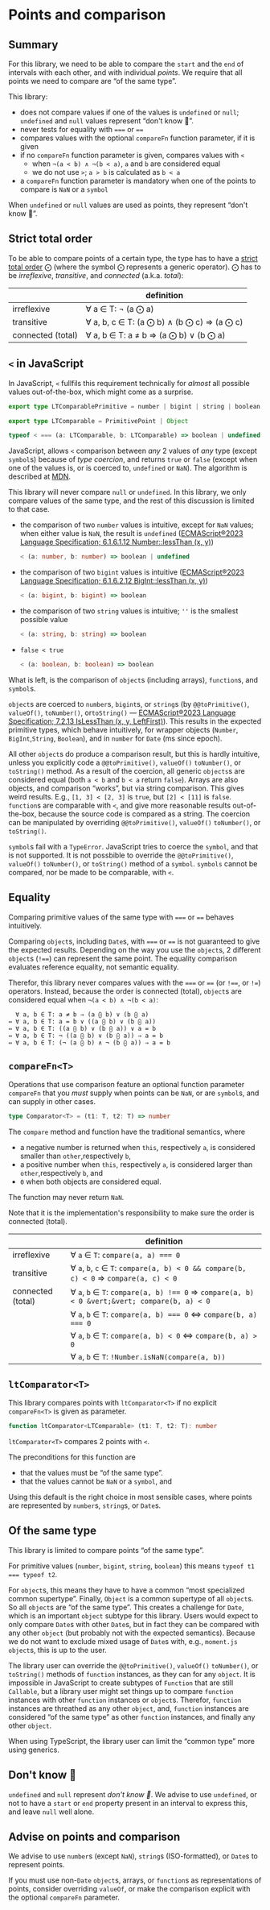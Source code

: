 # Points and comparison

## Summary

For this library, we need to be able to compare the `start` and the `end` of intervals with each other, and with
individual _points_. We require that all points we need to compare are “of the same type”.

This library:

- does not compare values if one of the values is `undefined` or `null`; `undefined` and `null` values represent “don't
  know 🤷”.
- never tests for equality with `===` or `==`
- compares values with the optional `compareFn` function parameter, if it is given
- if no `compareFn` function parameter is given, compares values with `<`
  - when `¬(a < b) ∧ ¬(b < a)`, `a` and `b` are considered equal
  - we do not use `>`; `a > b` is calculated as `b < a`
- a `compareFn` function parameter is mandatory when one of the points to compare is `NaN` or a `symbol`

When `undefined` or `null` values are used as points, they represent “don't know 🤷”.

## Strict total order

To be able to compare points of a certain type, the type has to have a
[strict total order](https://en.wikipedia.org/wiki/Total¬_order) ⨀ (where the symbol ⨀ represents a generic operator). ⨀
has to be _irreflexive_, _transitive_, and _connected_ (a.k.a. _total_):

|                   | definition                                 |
| ----------------- | ------------------------------------------ |
| irreflexive       | ∀ a ∈ T: ¬ (a ⨀ a)                         |
| transitive        | ∀ a, b, c ∈ T: (a ⨀ b) ∧ (b ⨀ c) ⇒ (a ⨀ c) |
| connected (total) | ∀ a, b ∈ T: a ≠ b ⇒ (a ⨀ b) ∨ (b ⨀ a)      |

## `<` in JavaScript

In JavaScript, `<` fullfils this requirement technically for _almost_ all possible values out-of-the-box, which might
come as a surprise.

```ts
export type LTComparablePrimitive = number | bigint | string | boolean | Function

export type LTComparable = PrimitivePoint | Object

typeof < === (a: LTComparable, b: LTComparable) => boolean | undefined
```

JavaScript, allows `<` comparison between _any_ 2 values of _any_ type (except `symbol`s) because of _type coercion_,
and returns `true` or `false` (except when one of the values is, or is coerced to, `undefined` or `NaN`). The algorithm
is described at [MDN](https://developer.mozilla.org/en-US/docs/Web/JavaScript/Reference/Operators/Less_than).

This library will never compare `null` or `undefined`. In this library, we only compare values of the same type, and the
rest of this discussion is limited to that case.

- the comparison of two `number` values is intuitive, except for `NaN` values; when either value is `NaN`, the result is
  `undefined`
  ([ECMAScript®2023 Language Specification; 6.1.6.1.12 Number::lessThan (x, y)](https://tc39.es/ecma262/#sec-numeric-types-number-lessThan))

  ```ts
  < (a: number, b: number) => boolean | undefined
  ```

- the comparison of two `bigint` values is intuitive
  ([ECMAScript®2023 Language Specification; 6.1.6.2.12 BigInt::lessThan (x, y)](https://tc39.es/ecma262/#sec-numeric-types-bigint-lessThan))

  ```ts
  < (a: bigint, b: bigint) => boolean
  ```

- the comparison of two `string` values is intuitive; `''` is the smallest possible value

  ```ts
  < (a: string, b: string) => boolean
  ```

- `false < true`
  ```ts
  < (a: boolean, b: boolean) => boolean
  ```

What is left, is the comparison of `object`s (including arrays), `function`s, and `symbol`s.

`object`s are coerced to `number`s, `bigint`s, or `string`s (by `@@toPrimitive()`, `valueOf()`, `toNumber()`,
or`toString()` —
[ECMAScript®2023 Language Specification; 7.2.13 IsLessThan (x, y, LeftFirst)](https://tc39.es/ecma262/#sec-islessthan)).
This results in the expected primitive types, which behave intuitively, for wrapper objects (`Number`,
`BigInt`,`String`, `Boolean`), and in `number` for `Date` (ms since epoch).

All other `object`s do produce a comparison result, but this is hardly intuitive, unless you explicitly code a
`@@toPrimitive()`, `valueOf()` `toNumber()`, or `toString()` method. As a result of the coercion, all generic `objects`s
are considered equal (both `a < b` and `b < a` return `false`). Arrays are also objects, and comparison “works”, but via
string comparison. This gives weird results. E.g., `[1, 3] < [2, 3]` is `true`, but `[2] < [11]` is `false`. `function`s
are comparable with `<`, and give more reasonable results out-of-the-box, because the source code is compared as a
string. The coercion can be manipulated by overriding `@@toPrimitive()`, `valueOf()` `toNumber()`, or `toString()`.

`symbol`s fail with a `TypeError`. JavaScript tries to coerce the `symbol`, and that is not supported. It is not
possbible to override the `@@toPrimitive()`, `valueOf()` `toNumber()`, or `toString()` method of a `symbol`. `symbols`
cannot be compared, nor be made to be comparable, with `<`.

## Equality

Comparing primitive values of the same type with `===` or `==` behaves intuitively.

Comparing `object`s, including `Date`s, with `===` or `==` is not guaranteed to give the expected results. Depending on
the way you use the `object`s, 2 different `object`s (`!==`) can represent the same point. The equality comparison
evaluates reference equality, not semantic equality.

Therefor, this library never compares values with the `===` or `==` (or `!==`, or `!=`) operators. Instead, because the
order is connected (total), `object`s are considered equal when `¬(a < b) ∧ ¬(b < a)`:

```
  ∀ a, b ∈ T: a ≠ b ⇒ (a ⨀ b) ∨ (b ⨀ a)
⇔ ∀ a, b ∈ T: a = b ∨ ((a ⨀ b) ∨ (b ⨀ a))
⇔ ∀ a, b ∈ T: ((a ⨀ b) ∨ (b ⨀ a)) ∨ a = b
⇔ ∀ a, b ∈ T: ¬ ((a ⨀ b) ∨ (b ⨀ a)) ⇒ a = b
⇔ ∀ a, b ∈ T: (¬ (a ⨀ b) ∧ ¬ (b ⨀ a)) ⇒ a = b
```

## `compareFn<T>`

Operations that use comparison feature an optional function parameter `compareFn` that you _must_ supply when points can
be `NaN`, or are `symbol`s, and can supply in other cases.

```ts
type Comparator<T> = (t1: T, t2: T) => number
```

The `compare` method and function have the traditional semantics, where

- a negative number is returned when `this`, respectively `a`, is considered smaller than `other`,respectively `b`,
- a positive number when `this`, respectively `a`, is considered larger than `other`,respectively `b`, and
- `0` when both objects are considered equal.

The function may never return `NaN`.

Note that it is the implementation's responsibility to make sure the order is connected (total).

|                   | definition                                                                                   |
| ----------------- | -------------------------------------------------------------------------------------------- |
| irreflexive       | ∀ `a` ∈ `T`: `compare(a, a) === 0`                                                           |
| transitive        | ∀ `a`, `b`, `c` ∈ `T`: `compare(a, b) < 0 && compare(b, c) < 0` ⇒ `compare(a, c) < 0`        |
| connected (total) | ∀ `a`, `b` ∈ `T`: `compare(a, b) !== 0` ⇒ `compare(a, b) < 0 &vert;&vert; compare(b, a) < 0` |
|                   | ∀ `a`, `b` ∈ `T`: `compare(a, b) === 0` ⇔ `compare(b, a) === 0`                              |
|                   | ∀ `a`, `b` ∈ `T`: `compare(a, b) < 0` ⇔ `compare(b, a) > 0`                                  |
|                   | ∀ `a`, `b` ∈ `T`: `!Number.isNaN(compare(a, b))`                                             |

## `ltComparator<T>`

This library compares points with `ltComparator<T>` if no explicit `compareFn<T>` is given as parameter.

```ts
function ltComparator<LTComparable> (t1: T, t2: T): number
```

`ltComparator<T>` compares 2 points with `<`.

The preconditions for this function are

- that the values must be “of the same type”.
- that the values cannot be `NaN` or a `symbol`, and

Using this default is the right choice in most sensible cases, where points are represented by `number`s, `string`s, or
`Date`s.

## Of the same type

This library is limited to compare points “of the same type”.

For primitive values (`number`, `bigint`, `string`, `boolean`) this means `typeof t1 === typeof t2`.

For `object`s, this means they have to have a common “most specialized common supertype”. Finally, `Object` is a common
supertype of all `object`s. So all `object`s are “of the same type”. This creates a challenge for `Date`, which is an
important `object` subtype for this library. Users would expect to only compare `Date`s with other `Date`s, but in fact
they can be compared with any other `object` (but probably not with the expected semantics). Because we do not want to
exclude mixed usage of `Date`s with, e.g., `moment.js` `object`s, this is up to the user.

The library user can override the `@@toPrimitive()`, `valueOf()` `toNumber()`, or `toString()` methods of `function`
instances, as they can for any `object`. It is impossible in JavaScript to create subtypes of `Function` that are still
`Callable`, but a library user might set things up to compare `function` instances with other `function` instances or
`object`s. Therefor, `function` instances are threathed as any other `object`, and, `function` instances are considered
“of the same type” as other `function` instances, and finally any other `object`.

When using TypeScript, the library user can limit the “common type” more using generics.

## Don't know 🤷

`undefined` and `null` represent _don't know 🤷_. We advise to use `undefined`, or not to have a `start` or `end`
property present in an interval to express this, and leave `null` well alone.

## Advise on points and comparison

We advise to use `number`s (except `NaN`), `string`s (ISO-formatted), or `Date`s to represent points.

If you must use non-`Date` `object`s, arrays, or `function`s as representations of points, consider overriding
`valueOf`, or make the comparison explicit with the optional `compareFn` parameter.
